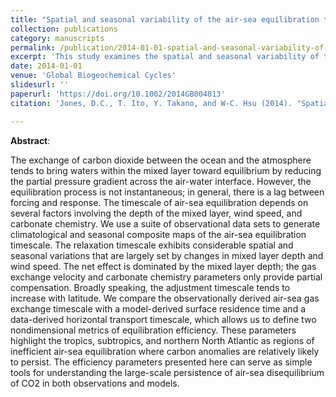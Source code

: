 ```yaml
---
title: "Spatial and seasonal variability of the air-sea equilibration timescale of carbon dioxide"
collection: publications
category: manuscripts
permalink: /publication/2014-01-01-spatial-and-seasonal-variability-of-the-air-sea-equilibration-timescale-of-carbon-dioxide
excerpt: 'This study examines the spatial and seasonal variability of the air-sea equilibration timescale of CO2, highlighting regions of inefficient equilibration.'
date: 2014-01-01
venue: 'Global Biogeochemical Cycles'
slidesurl: ''
paperurl: 'https://doi.org/10.1002/2014GB004813'
citation: 'Jones, D.C., T. Ito, Y. Takano, and W-C. Hsu (2014). "Spatial and seasonal variability of the air-sea equilibration timescale of carbon dioxide", <i>Global Biogeochemical Cycles</i>, 28, 1163-1178. <a href="https://doi.org/10.1002/2014GB004813">https://doi.org/10.1002/2014GB004813</a>'

---
```

**Abstract**:

The exchange of carbon dioxide between the ocean and the atmosphere tends to bring waters within the mixed layer toward equilibrium by reducing the partial pressure gradient across the air-water interface. However, the equilibration process is not instantaneous; in general, there is a lag between forcing and response. The timescale of air-sea equilibration depends on several factors involving the depth of the mixed layer, wind speed, and carbonate chemistry. We use a suite of observational data sets to generate climatological and seasonal composite maps of the air-sea equilibration timescale. The relaxation timescale exhibits considerable spatial and seasonal variations that are largely set by changes in mixed layer depth and wind speed. The net effect is dominated by the mixed layer depth; the gas exchange velocity and carbonate chemistry parameters only provide partial compensation. Broadly speaking, the adjustment timescale tends to increase with latitude. We compare the observationally derived air-sea gas exchange timescale with a model-derived surface residence time and a data-derived horizontal transport timescale, which allows us to define two nondimensional metrics of equilibration efficiency. These parameters highlight the tropics, subtropics, and northern North Atlantic as regions of inefficient air-sea equilibration where carbon anomalies are relatively likely to persist. The efficiency parameters presented here can serve as simple tools for understanding the large-scale persistence of air-sea disequilibrium of CO2 in both observations and models.
